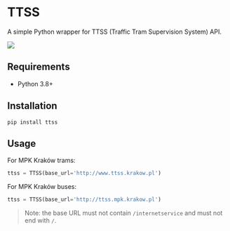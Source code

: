 # TTSS

A simple Python wrapper for TTSS (Traffic Tram Supervision System) API.

![](https://github.com/tomekzaw/ttss/actions/workflows/python.yml/badge.svg)

## Requirements
* Python 3.8+

## Installation
```
pip install ttss
```

## Usage

For MPK Kraków trams:
```py
ttss = TTSS(base_url='http://www.ttss.krakow.pl')
```

For MPK Kraków buses:
```py
ttss = TTSS(base_url='http://ttss.mpk.krakow.pl')
```

> Note: the base URL must not contain `/internetservice` and must not end with `/`.
